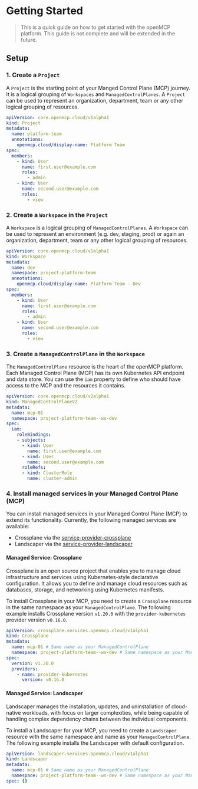 # Getting Started

> This is a quick guide on how to get started with the openMCP platform. This guide is not complete and will be extended in the future.

## Setup

### 1. Create a `Project`
A `Project` is the starting point of your Manged Control Plane (MCP) journey. It is a logical grouping of `Workspaces` and `ManagedControlPlanes`. A `Project` can be used to represent an organization, department, team or any other logical grouping of resources.
```yaml
apiVersion: core.openmcp.cloud/v1alpha1
kind: Project
metadata:
  name: platform-team
  annotations:
    openmcp.cloud/display-name: Platform Team
spec:
  members:
    - kind: User
      name: first.user@example.com
      roles:
        - admin
    - kind: User
      name: second.user@example.com
      roles:
        - view
```

### 2. Create a `Workspace` in the `Project`

A `Workspace` is a logical grouping of `ManagedControlPlanes`. A `Workspace` can be used to represent an environment (e.g. dev, staging, prod) or again an organization, department, team or any other logical grouping of resources.

```yaml
apiVersion: core.openmcp.cloud/v1alpha1
kind: Workspace
metadata:
  name: dev
  namespace: project-platform-team
  annotations:
    openmcp.cloud/display-name: Platform Team - Dev
spec:
  members:
    - kind: User
      name: first.user@example.com
      roles:
        - admin
    - kind: User
      name: second.user@example.com
      roles:
        - view
```

### 3. Create a `ManagedControlPlane` in the `Workspace`

The `ManagedControlPlane` resource is the heart of the openMCP platform. Each Managed Control Plane (MCP) has its own Kubernetes API endpoint and data store. You can use the `iam` property to define who should have access to the MCP and the resources it contains.

```yaml
apiVersion: core.openmcp.cloud/v2alpha1
kind: ManagedControlPlaneV2
metadata:
  name: mcp-01
  namespace: project-platform-team--ws-dev
spec:
  iam:
    roleBindings:
    - subjects:
      - kind: User
        name: first.user@example.com
      - kind: User
        name: second.user@example.com
      roleRefs:
      - kind: ClusterRole
        name: cluster-admin
```

### 4. Install managed services in your Managed Control Plane (MCP)

You can install managed services in your Managed Control Plane (MCP) to extend its functionality. Currently, the following managed services are available:
- Crossplane via the [service-provider-crossplane](https://github.com/openmcp-project/service-provider-crossplane)
- Landscaper via the [service-provider-landscaper](https://github.com/openmcp-project/service-provider-landscaper)

#### Managed Service: Crossplane

Crossplane is an open source project that enables you to manage cloud infrastructure and services using Kubernetes-style declarative configuration. It allows you to define and manage cloud resources such as databases, storage, and networking using Kubernetes manifests.

To install Crossplane in your MCP, you need to create a `Crossplane` resource in the same namespace as your `ManagedControlPlane`. The following example installs Crossplane version `v1.20.0` with the `provider-kubernetes` provider version `v0.16.0`.

```yaml
apiVersion: crossplane.services.openmcp.cloud/v1alpha1
kind: Crossplane
metadata:
  name: mcp-01 # Same name as your ManagedControlPlane
  namespace: project-platform-team--ws-dev # Same namespace as your ManagedControlPlane
spec:
  version: v1.20.0
  providers:
    - name: provider-kubernetes
      version: v0.16.0
```

#### Managed Service: Landscaper

Landscaper manages the installation, updates, and uninstallation of cloud-native workloads, with focus on larger complexities, while being capable of handling complex dependency chains between the individual components.

To install a Landscaper for your MCP, you need to create a `Landscaper` resource with the same namespace and name as your `ManagedControlPlane`. The following example installs the Landscaper with default configuration.

```yaml
apiVersion: landscaper.services.openmcp.cloud/v1alpha1
kind: Landscaper
metadata:
  name: mcp-01 # Same name as your ManagedControlPlane
  namespace: project-platform-team--ws-dev # Same namespace as your ManagedControlPlane
spec: {}
```
